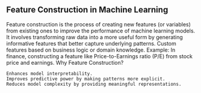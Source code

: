 ## Feature Construction in Machine Learning

Feature construction is the process of creating new features (or variables) from existing ones to improve the performance of machine learning models. It involves transforming raw data into a more useful form by generating informative features that better capture underlying patterns.
Custom features based on business logic or domain knowledge.
Example: In finance, constructing a feature like Price-to-Earnings ratio (P/E) from stock price and earnings.
Why Feature Construction?

    Enhances model interpretability.
    Improves predictive power by making patterns more explicit.
    Reduces model complexity by providing meaningful representations.
